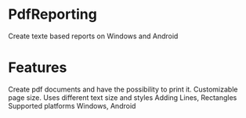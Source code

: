 # PdfReporting
Create texte based reports on Windows and Android
# Features
  Create pdf documents and have the possibility to print it.
  Customizable page size.
  Uses different text size and styles
  Adding Lines, Rectangles
  Supported platforms Windows, Android
